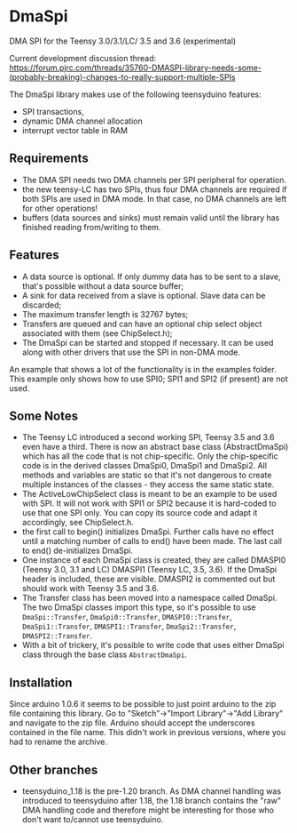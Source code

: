 DmaSpi
======

DMA SPI for the Teensy 3.0/3.1/LC/ 3.5 and 3.6 (experimental)

Current development discussion thread: https://forum.pjrc.com/threads/35760-DMASPI-library-needs-some-(probably-breaking)-changes-to-really-support-multiple-SPIs

The DmaSpi library makes use of the following teensyduino features:
- SPI transactions,
- dynamic DMA channel allocation
- interrupt vector table in RAM

Requirements
--
- The DMA SPI needs two DMA channels per SPI peripheral for operation.
- the new teensy-LC has two SPIs, thus four DMA channels are required if both SPIs are used in DMA mode.
  In that case, no DMA channels are left for other operations!
- buffers (data sources and sinks) must remain valid until the library has finished reading from/writing to them.

Features
--
- A data source is optional.
  If only dummy data has to be sent to a slave, that's possible without a data source buffer;
- A sink for data received from a slave is optional.
  Slave data can be discarded;
- The maximum transfer length is 32767 bytes;
- Transfers are queued and can have an optional chip select object associated with them (see ChipSelect.h);
- The DmaSpi can be started and stopped if necessary.
  It can be used along with other drivers that use the SPI in non-DMA mode.

An example that shows a lot of the functionality is in the examples folder. This example only shows how to use SPI0; SPI1 and SPI2 (if present) are not used.

Some Notes
--
- The Teensy LC introduced a second working SPI, Teensy 3.5 and 3.6 even have a third. There is now an abstract base class (AbstractDmaSpi) which has all the code that is not
  chip-specific. Only the chip-specific code is in the derived classes DmaSpi0, DmaSpi1 and DmaSpi2. All methods and variables are static so that
  it's not dangerous to create multiple instances of the classes - they access the same static state.
- The ActiveLowChipSelect class is meant to be an example to be used with SPI. It will not work with SPI1 or SPI2 because it is hard-coded to use that one SPI only. You can copy its source code and adapt it accordingly, see ChipSelect.h.
- the first call to begin() initializes DmaSpi. Further calls have no effect until a matching number of calls to end()
  have been made. The last call to end() de-initializes DmaSpi.
- One instance of each DmaSpi class is created, they are called DMASPI0 (Teensy 3.0, 3.1 and LC)
  DMASPI1 (Teensy LC, 3.5, 3.6). If the DmaSpi header is included, these are visible. DMASPI2 is commented out but should work with Teensy 3.5 and 3.6.
- The Transfer class has been moved into a namespace called DmaSpi. The two DmaSpi classes import this type, so it's possible to use
  `DmaSpi::Transfer`, `DmaSpi0::Transfer`, `DMASPI0::Transfer`, `DmaSpi1::Transfer`, `DMASPI1::Transfer`, `DmaSpi2::Transfer`, `DMASPI2::Transfer`.
- With a bit of trickery, it's possible to write code that uses either DmaSpi class through the base class `AbstractDmaSpi`.

Installation
--
Since arduino 1.0.6 it seems to be possible to just point arduino to the zip file containing this library.
Go to "Sketch"->"Import Library"->"Add Library" and navigate to the zip file.
Arduino should accept the underscores contained in the file name. This didn't work in previous versions, where you
had to rename the archive.

Other branches
--
- teensyduino_1.18 is the pre-1.20 branch. As DMA channel handling was introduced to teensyduino after 1.18,
  the 1.18 branch contains the "raw" DMA handling code
  and therefore might be interesting for those who don't want to/cannot use teensyduino.
